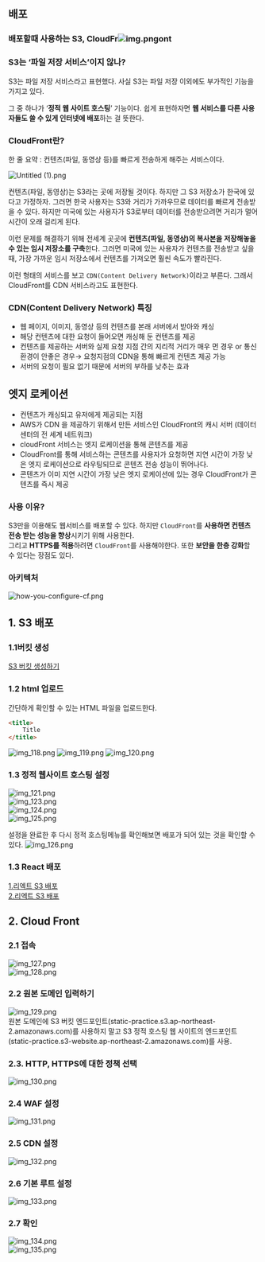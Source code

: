 ## 배포
  
### 배포할때 사용하는 S3, CloudFr![img.png](img.png)ont

### S3는 ‘파일 저장 서비스’이지 않나?

S3는 파일 저장 서비스라고 표현했다. 사실 S3는 파일 저장 이외에도 부가적인 기능을 가지고 있다.   
  
그 중 하나가 ‘**정적 웹 사이트 호스팅**’ 기능이다. 쉽게 표현하자면 **웹 서비스를 다른 사용자들도 쓸 수 있게 인터넷에 배포**하는 걸 뜻한다.

### CloudFront란?

<aside>
한 줄 요약 : 컨텐츠(파일, 동영상 등)를 빠르게 전송하게 해주는 서비스이다.
</aside>

  
![Untitled (1).png](../img/Untitled%20%281%29.png)  

컨텐츠(파일, 동영상)는 S3라는 곳에 저장될 것이다. 하지만 그 S3 저장소가 한국에 있다고 가정하자. 그러면 한국 사용자는 S3와 거리가 가까우므로 데이터를 빠르게 전송받을 수 있다. 하지만 미국에 있는 사용자가 S3로부터 데이터를 전송받으려면 거리가 멀어 시간이 오래 걸리게 된다.

이런 문제를 해결하기 위해 전세계 곳곳에 **컨텐츠(파일, 동영상)의 복사본을 저장해놓을 수 있는 임시 저장소를 구축**한다. 그러면 미국에 있는 사용자가 컨텐츠를 전송받고 싶을 때, 가장 가까운 임시 저장소에서 컨텐츠를 가져오면 훨씬 속도가 빨라진다.

이런 형태의 서비스를 보고 `CDN(Content Delivery Network)`이라고 부른다. 그래서 CloudFront를 CDN 서비스라고도 표현한다.  

### CDN(Content Delivery Network) 특징

- 웹 페이지, 이미지, 동영상 등의 컨텐츠를 본래 서버에서 받아와 캐싱
- 해당 컨텐츠에 대한 요청이 들어오면 캐싱해 둔 컨텐츠를 제공
- 컨텐츠를 제공하는 서버와 실제 요청 지점 간의 지리적 거리가 매우 먼 경우 or 통신 환경이 안좋은 경우→ 요청지점의 CDN을 통해 빠르게 컨텐츠 제공 가능
- 서버의 요청이 필요 없기 때문에 서버의 부하를 낮추는 효과

## 엣지 로케이션

- 컨텐츠가 캐싱되고 유저에게 제공되는 지점
- AWS가 CDN 을 제공하기 위해서 만든 서비스인 CloudFront의 캐시 서버 (데이터 센터의 전 세계 네트워크)
- cloudFront 서비스는 엣지 로케이션을 통해 콘텐츠를 제공 
- CloudFront를 통해 서비스하는 콘텐츠를 사용자가 요청하면 지연 시간이 가장 낮은 엣지 로케이션으로 라우팅되므로 콘텐츠 전송 성능이 뛰어나다.
- 콘텐츠가 이미 지연 시간이 가장 낮은 엣지 로케이션에 있는 경우 CloudFront가 콘텐츠를 즉시 제공
  
### 사용 이유?
S3만을 이용해도 웹서비스를 배포할 수 있다. 하지만 `CloudFront`를 **사용하면 컨텐츠 전송 받는 성능을 향상**시키기 위해 사용한다.  
그리고 **HTTPS를 적용**하려면 `CloudFront`를 사용해야한다. 또한 **보안을 한층 강화**할 수 있다는 장점도 있다. 
  
### 아키텍처
![how-you-configure-cf.png](../img/how-you-configure-cf.png)  
  
## 1. S3 배포

### 1.1버킷 생성
[S3 버킷 생성하기](../5.s3/0.S3.md)  
  
  
### 1.2 html 업로드
간단하게 확인할 수 있는 HTML 파일을 업로드한다.  
```html
<title>
    Title
</title>
```
![img_118.png](../img/img_118.png)
![img_119.png](../img/img_119.png)
![img_120.png](../img/img_120.png)  
  
### 1.3 정적 웹사이트 호스팅 설정
![img_121.png](../img/img_121.png)  
![img_123.png](../img/img_123.png)  
![img_124.png](../img/img_124.png)  
![img_125.png](../img/img_125.png)  
  
설정을 완료한 후 다시 정적 호스팅메뉴를 확인해보면 배포가 되어 있는 것을 확인할 수 있다.
![img_126.png](../img/img_126.png)  
  
### 1.3 React 배포 
[1.리엑트 S3 배포](https://velog.io/@jwo0o0/AWS-S3%EB%A1%9C-React-%EC%95%A0%ED%94%8C%EB%A6%AC%EC%BC%80%EC%9D%B4%EC%85%98-%EB%B0%B0%ED%8F%AC%ED%95%98%EA%B8%B0)  
[2.리엑트 S3 배포](https://velog.io/@kimkevin90/React-CRA-%EB%B0%B0%ED%8F%ACAWS-S3-CloudFront)  
  
## 2. Cloud Front  
### 2.1 접속
![img_127.png](../img/img_127.png)  
![img_128.png](../img/img_128.png)  

### 2.2 원본 도메인 입력하기
![img_129.png](../img/img_129.png)  
원본 도메인에 S3 버킷 엔드포인트(static-practice.s3.ap-northeast-2.amazonaws.com)를 사용하지 말고 S3 정적 호스팅 웹 사이트의 엔드포인트(static-practice.s3-website.ap-northeast-2.amazonaws.com)를 사용.  
  
### 2.3. HTTP, HTTPS에 대한 정책 선택
![img_130.png](../img/img_130.png)  
  
  
### 2.4 WAF 설정 
![img_131.png](../img/img_131.png)  
  
### 2.5 CDN 설정  
![img_132.png](../img/img_132.png)  
### 2.6 기본 루트 설정
![img_133.png](../img/img_133.png)  
  
### 2.7 확인  
![img_134.png](../img/img_134.png)  
![img_135.png](../img/img_135.png)